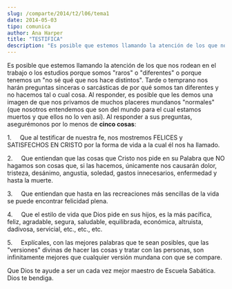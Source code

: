 ```yaml
---
slug: /comparte/2014/t2/l06/tema1
date: 2014-05-03
tipo: comunica
author: Ana Harper
title: "TESTIFICA"
description: "Es posible que estemos llamando la atención de los que nos rodean en el trabajo  o los estudios porque somos “raros” o “diferentes” o porque tenemos un “no sé  qué que nos hace distintos”. Tarde o temprano nos harán preguntas sinceras o  sarcásticas de por qué somos tan difere..."
---
```


Es posible que estemos llamando la atención de los que nos rodean en el trabajo o los estudios porque somos "raros" o "diferentes" o porque tenemos un "no sé qué que nos hace distintos". Tarde o temprano nos harán preguntas sinceras o sarcásticas de por qué somos tan diferentes y no hacemos tal o cual cosa. Al responder, es posible que les demos una imagen de que nos privamos de muchos placeres mundanos "normales" (que nosotros entendemos que son del mundo para el cual estamos muertos y que ellos no lo ven así). Al responder a sus preguntas, asegurémonos por lo menos de **cinco cosas**:

1.     Que al testificar de nuestra fe, nos mostremos FELICES y SATISFECHOS EN CRISTO por la forma de vida a la cual él nos ha llamado.

2.     Que entiendan que las cosas que Cristo nos pide en su Palabra que NO hagamos son cosas que, si las hacemos, únicamente nos causarán dolor, tristeza, desánimo, angustia, soledad, gastos innecesarios, enfermedad y hasta la muerte.

3.     Que entiendan que hasta en las recreaciones más sencillas de la vida se puede encontrar felicidad plena.

4.     Que el estilo de vida que Dios pide en sus hijos, es la más pacífica, feliz, agradable, segura, saludable, equilibrada, económica, altruista, dadivosa, servicial, etc., etc., etc.

5.     Explícales, con las mejores palabras que te sean posibles, que las "versiones" divinas de hacer las cosas y tratar con las personas, son infinitamente mejores que cualquier versión mundana con que se compare.

Que Dios te ayude a ser un cada vez mejor maestro de Escuela Sabática. Dios te bendiga.
